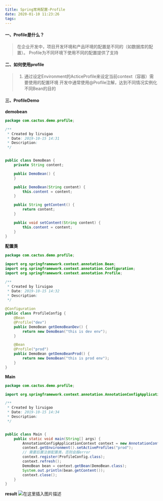 ```yaml
---
title: Spring常用配置-Profile
date: 2020-01-10 11:23:26
tags:
---
```

#### 一、Profile是什么？
> 在企业开发中，项目开发环境和产品环境的配置是不同的（如数据库的配置）。 
> Profile为不同环境下使用不同的配置提供了支持

#### 二、如何使用profile
> 1. 通过设定Environment的ActiceProfile来设定当前context（容器）需要使用的配置环境
>    开发中通常使用@Profile注解，达到不同情况实例化不同Bean的目的

#### 三、ProfileDemo
**demobean**
```java
package com.cactus.demo.profile;

/**
 * Created by liruigao
 * Date: 2019-10-15 14:31
 * Description:
 */


public class DemoBean {
    private String content;

    public DemoBean() {
    }

    public DemoBean(String content) {
        this.content = content;
    }

    public String getContent() {
        return content;
    }

    public void setContent(String content) {
        this.content = content;
    }
}

```

**配置类**
```java
package com.cactus.demo.profile;

import org.springframework.context.annotation.Bean;
import org.springframework.context.annotation.Configuration;
import org.springframework.context.annotation.Profile;

/**
 * Created by liruigao
 * Date: 2019-10-15 14:32
 * Description:
 */

@Configuration
public class ProfileConfig {
    @Bean
    @Profile("dev")
    public DemoBean getDemoBeanDev() {
        return new DemoBean("this is dev env");
    }

    @Bean
    @Profile("prod")
    public DemoBean getDemoBeanProd() {
        return new DemoBean("this is prod env");
    }
}

```

**Main**
```java
package com.cactus.demo.profile;

import org.springframework.context.annotation.AnnotationConfigApplicationContext;

/**
 * Created by liruigao
 * Date: 2019-10-15 14:34
 * Description:
 */


public class Main {
    public static void main(String[] args) {
        AnnotationConfigApplicationContext context = new AnnotationConfigApplicationContext();
        context.getEnvironment().setActiveProfiles("prod");
        // 需要后置注册配置类，否则会报error
        context.register(ProfileConfig.class);
        context.refresh();
        DemoBean bean = context.getBean(DemoBean.class);
        System.out.println(bean.getContent());
        context.close();
    }
}

```

**result**
![在这里插入图片描述](https://img-blog.csdnimg.cn/20191015161215275.png?x-oss-process=image/watermark,type_ZmFuZ3poZW5naGVpdGk,shadow_10,text_aHR0cHM6Ly9ibG9nLmNzZG4ubmV0L0NhY3R1c19Mcmc=,size_16,color_FFFFFF,t_70)
